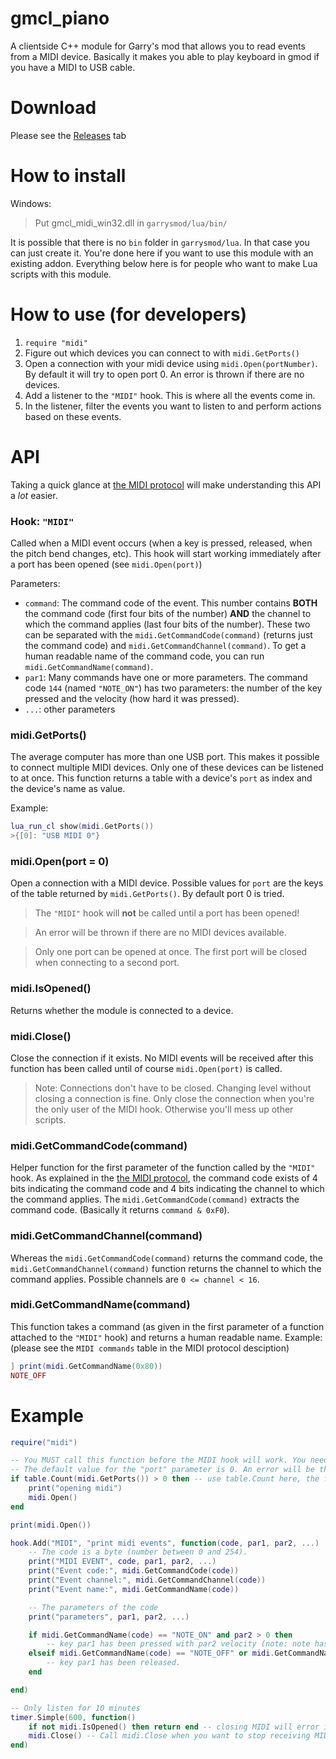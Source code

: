 gmcl_piano
================

A clientside C++ module for Garry's mod that allows you to read events from a MIDI device. Basically it makes you able to play keyboard in gmod if you have a MIDI to USB cable.

# Download
Please see the [Releases](https://github.com/FPtje/gmcl_midi/releases) tab

# How to install
Windows:

> Put gmcl_midi_win32.dll in `garrysmod/lua/bin/`

It is possible that there is no `bin` folder in `garrysmod/lua`. In that case you can just create it.
You're done here if you want to use this module with an existing addon. Everything below here is for people who want to make Lua scripts with this module.

# How to use (for developers)
1. `require "midi"`
2. Figure out which devices you can connect to with `midi.GetPorts()`
3. Open a connection with your midi device using `midi.Open(portNumber)`. By default it will try to open port 0. An error is thrown if there are no devices.
4. Add a listener to the `"MIDI"` hook. This is where all the events come in.
5. In the listener, filter the events you want to listen to and perform actions based on these events.

# API
Taking a quick glance at [the MIDI protocol](https://ccrma.stanford.edu/~craig/articles/linuxmidi/misc/essenmidi.html) will make understanding this API a *lot* easier.

### Hook: `"MIDI"`
Called when a MIDI event occurs (when a key is pressed, released, when the pitch bend changes, etc). This hook will start working immediately after a port has been opened (see `midi.Open(port)`)

Parameters:
- `command`: The command code of the event. This number contains **BOTH** the command code (first four bits of the number) **AND** the channel to which the command applies (last four bits of the number). These two can be separated with the `midi.GetCommandCode(command)` (returns just the command code) and `midi.GetCommandChannel(command)`. To get a human readable name of the command code, you can run `midi.GetCommandName(command)`.
- `par1`: Many commands have one or more parameters. The command code `144` (named `"NOTE_ON"`) has two parameters: the number of the key pressed and the velocity (how hard it was pressed).
- `...`: other parameters

### midi.GetPorts()
The average computer has more than one USB port. This makes it possible to connect multiple MIDI devices. Only one of these devices can be listened to at once. This function returns a table with a device's `port` as index and the device's name as value.

Example:
```lua
lua_run_cl show(midi.GetPorts())
>{[0]: "USB MIDI 0"}
```

### midi.Open(port = 0)
Open a connection with a MIDI device. Possible values for `port` are the keys of the table returned by `midi.GetPorts()`. By default port 0 is tried.

> The `"MIDI"` hook will **not** be called until a port has been opened!

> An error will be thrown if there are no MIDI devices available.

> Only one port can be opened at once. The first port will be closed when connecting to a second port.

### midi.IsOpened()
Returns whether the module is connected to a device.

### midi.Close()
Close the connection if it exists. No MIDI events will be received after this function has been called until of course `midi.Open(port)` is called.

> Note: Connections don't have to be closed. Changing level without closing a connection is fine. Only close the connection when you're the only user of the MIDI hook. Otherwise you'll mess up other scripts.


### midi.GetCommandCode(command)
Helper function for the first parameter of the function called by the `"MIDI"` hook. As explained in the [the MIDI protocol](https://ccrma.stanford.edu/~craig/articles/linuxmidi/misc/essenmidi.html), the command code exists of 4 bits indicating the command code and 4 bits indicating the channel to which the command applies. The `midi.GetCommandCode(command)` extracts the command code. (Basically it returns `command & 0xF0`).


### midi.GetCommandChannel(command)
Whereas the `midi.GetCommandCode(command)` returns the command code, the `midi.GetCommandChannel(command)` function returns the channel to which the command applies. Possible channels are `0 <= channel < 16`.

### midi.GetCommandName(command)
This function takes a command (as given in the first parameter of a function attached to the `"MIDI"` hook) and returns a human readable name.
Example: (please see the `MIDI commands` table in the MIDI protocol desciption)
```lua
] print(midi.GetCommandName(0x80))
NOTE_OFF
```

# Example
```Lua
require("midi")

-- You MUST call this function before the MIDI hook will work. You need to connect to the actual MIDI device.
-- The default value for the "port" parameter is 0. An error will be thrown if there are no MIDI devices connected to the PC. Hence the check.
if table.Count(midi.GetPorts()) > 0 then -- use table.Count here, the first index is 0
    print("opening midi")
    midi.Open()
end

print(midi.Open())

hook.Add("MIDI", "print midi events", function(code, par1, par2, ...)
    -- The code is a byte (number between 0 and 254).
    print("MIDI EVENT", code, par1, par2, ...)
    print("Event code:", midi.GetCommandCode(code))
    print("Event channel:", midi.GetCommandChannel(code))
    print("Event name:", midi.GetCommandName(code))

    -- The parameters of the code
    print("parameters", par1, par2, ...)

    if midi.GetCommandName(code) == "NOTE_ON" and par2 > 0 then
        -- key par1 has been pressed with par2 velocity (note: note has not yet been released)
    elseif midi.GetCommandName(code) == "NOTE_OFF" or midi.GetCommandName(code) == "NOTE_ON" and par2 == 0 then -- NOTE: some keyboards register the releasing of a key as a NOTE_ON with 0 velocity
        -- key par1 has been released.
    end

end)

-- Only listen for 10 minutes
timer.Simple(600, function()
    if not midi.IsOpened() then return end -- closing MIDI will error if it isn't opened
    midi.Close() -- Call midi.Close when you want to stop receiving MIDI events. Closing is NOT obligatory.
end)
```
